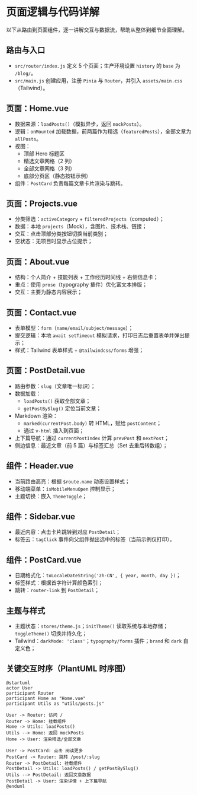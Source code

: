 # 页面逻辑与代码详解

以下从路由到页面组件，逐一讲解交互与数据流，帮助从整体到细节全面理解。

## 路由与入口

- `src/router/index.js` 定义 5 个页面；生产环境设置 `history` 的 `base` 为 `/blog/`。
- `src/main.js` 创建应用，注册 `Pinia` 与 `Router`，并引入 `assets/main.css`（Tailwind）。

## 页面：Home.vue

- 数据来源：`loadPosts()`（模拟异步，返回 `mockPosts`）。
- 逻辑：`onMounted` 加载数据，前两篇作为精选（`featuredPosts`），全部文章为 `allPosts`。
- 视图：
  - 顶部 Hero 标题区
  - 精选文章网格（2 列）
  - 全部文章网格（3 列）
  - 底部分页区（静态按钮示例）
- 组件：`PostCard` 负责每篇文章卡片渲染与跳转。

## 页面：Projects.vue

- 分类筛选：`activeCategory` + `filteredProjects`（computed）；
- 数据：本地 `projects`（Mock），含图片、技术栈、链接；
- 交互：点击顶部分类按钮切换当前类别；
- 空状态：无项目时显示占位提示；

## 页面：About.vue

- 结构：个人简介 + 技能列表 + 工作经历时间线 + 右侧信息卡；
- 重点：使用 `prose`（typography 插件）优化富文本排版；
- 交互：主要为静态内容展示；

## 页面：Contact.vue

- 表单模型：`form`（`name/email/subject/message`）；
- 提交逻辑：本地 `await setTimeout` 模拟请求，打印日志后重置表单并弹出提示；
- 样式：Tailwind 表单样式 + `@tailwindcss/forms` 增强；

## 页面：PostDetail.vue

- 路由参数：`slug`（文章唯一标识）；
- 数据加载：
  - `loadPosts()` 获取全部文章；
  - `getPostBySlug()` 定位当前文章；
- Markdown 渲染：
  - `marked(currentPost.body)` 转 HTML，赋给 `postContent`；
  - 通过 `v-html` 插入到页面；
- 上下篇导航：通过 `currentPostIndex` 计算 `prevPost` 和 `nextPost`；
- 侧边信息：最近文章（前 5 篇）与标签汇总（Set 去重后转数组）；

## 组件：Header.vue

- 当前路由高亮：根据 `$route.name` 动态设置样式；
- 移动端菜单：`isMobileMenuOpen` 控制显示；
- 主题切换：嵌入 `ThemeToggle`；

## 组件：Sidebar.vue

- 最近内容：点击卡片跳转到对应 `PostDetail`；
- 标签云：`tagClick` 事件向父组件抛出选中的标签（当前示例仅打印）。

## 组件：PostCard.vue

- 日期格式化：`toLocaleDateString('zh-CN', { year, month, day })`；
- 标签样式：根据首字符计算颜色索引；
- 跳转：`router-link` 到 `PostDetail`；

## 主题与样式

- 主题状态：`stores/theme.js`；`initTheme()` 读取系统与本地存储；`toggleTheme()` 切换并持久化；
- Tailwind：`darkMode: 'class'`；`typography/forms` 插件；`brand` 和 `dark` 自定义色；

## 关键交互时序（PlantUML 时序图）

```plantuml
@startuml
actor User
participant Router
participant Home as "Home.vue"
participant Utils as "utils/posts.js"

User -> Router: 访问 /
Router -> Home: 挂载组件
Home -> Utils: loadPosts()
Utils --> Home: 返回 mockPosts
Home -> User: 渲染精选/全部文章

User -> PostCard: 点击 阅读更多
PostCard -> Router: 跳转 /post/:slug
Router -> PostDetail: 挂载组件
PostDetail -> Utils: loadPosts() / getPostBySlug()
Utils --> PostDetail: 返回文章数据
PostDetail -> User: 渲染详情 + 上下篇导航
@enduml
```
